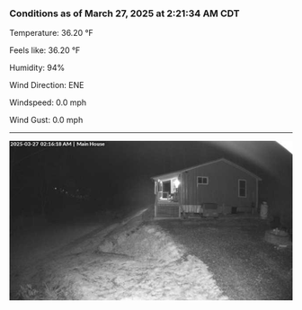 ### Conditions as of March 27, 2025 at 2:21:34 AM CDT 

Temperature: 36.20 &deg;F

Feels like: 36.20 &deg;F

Humidity: 94%

Wind Direction: ENE

Windspeed: 0.0 mph

Wind Gust: 0.0 mph

---

<img src="./images/latest.jpeg"/>

